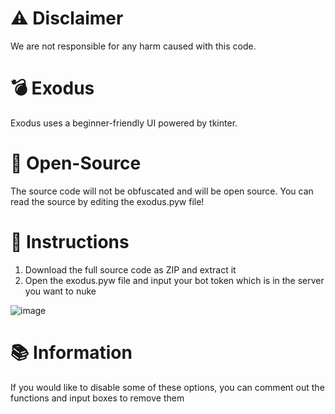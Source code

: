 # ⚠️ Disclaimer
We are not responsible for any harm caused with this code.

# 💣 Exodus
Exodus uses a beginner-friendly UI powered by tkinter.

# 📖 Open-Source
The source code will not be obfuscated and will be open source. You can read the source by editing the exodus.pyw file!

# 📜 Instructions

1. Download the full source code as ZIP and extract it
2. Open the exodus.pyw file and input your bot token which is in the server you want to nuke

![image](https://github.com/user-attachments/assets/c895679a-9404-4d62-a760-42c16eacd7c9)

# 📚 Information
If you would like to disable some of these options, you can comment out the functions and input boxes to remove them
